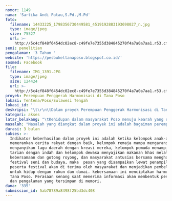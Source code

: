 ```yaml
---
nomor: 1149
nama: 'Sartika Andi Patau,S.Pd.,M.Pd'
foto:
  filename: 14433225_1798356730449581_4519192883193698027_n.jpg
  type: image/jpeg
  size: 75527
  url: >-
    http://5c4cf848f6454dc02ec8-c49fe7e7355d384845270f4a7a0a7aa1.r53.cf2.rackcdn.com/47aac55c-585c-42c6-82f7-488891e9e15d/14433225_1798356730449581_4519192883193698027_n.jpg
seni: penelitian
pengalaman: '3 Tahun '
website: 'https://pesbukeltanaposo.blogspot.co.id/'
sosmed: Facebook
file:
  filename: IMG_1391.JPG
  type: image/jpeg
  size: 124424
  url: >-
    http://5c4cf848f6454dc02ec8-c49fe7e7355d384845270f4a7a0a7aa1.r53.cf2.rackcdn.com/29c31cb5-c879-40c5-b72d-207a10fd7609/IMG_1391.JPG
proyek: Perempuan Penggerak Harmonisasi di Tana Poso
lokasi: Tentena/Poso/Sulawesi Tengah
lokasi_id: ''
deskripsi: "\t\r\n\tDalam proyek Perempuan Penggerak Harmonisasi di Tana Poso, perempuan yang ada di setiap kecamatan di kabupaten Poso, akan menggerakan masyarakat yang ada untuk terlibat dalam festival Seni dan Budaya. Mulai dari kelompok anak akan menampilkan cerita rakyat, kelompok remaja akan menampilkan lagu daerah Poso melalui band accoustik yang dibentuk, kelompok pemuda akan menampilkan tari-tarian dan kelmpok dewasa (bapak dan perempuan)  secara bersama akan menyajikan makanan khas Poso. Menggerakkan semua elemen masyarakat  terlibat aktif dalam Festival Seni dan Budaya akan membangun  karakter karena bersentuhan langsung untuk memahami, memerankan, melihat keindahan, bekreasi, berinovasi, menumbuhkan kepekaan rasa estetik dan artistik sehingga memiliki sikap kritis, apresiatif, dalam membentuk watak dan peradaban masyarakat Tana Poso ke arah yang lebih baik. Melalui festival seni dan budaya, masyarakat akan memperoleh informasi, pengetahuan, pengalaman melalui proses untuk  semakin menjunjung tinggi nilai-nilai adat istiadat dan budaya yang ada sehingga akan memperat kebersamaan, kerukunan, rasa persatuan, kedamaian dan menciptakan harmonisasi yaitu rasa nasionalisme pada sanubari dalam perbedaan menghadapi tantangan hidup di eraglobalisasi. Festival Seni dan Budaya yang di digerakkan dan dimotori oleh Perempuan akan menjadi sarana pemersatu di Tana Poso, Festival akan dilaksanakan di anjungan kota Tentena, dimana masyarakat akan berkumpul, menyaksikan seni dan budaya dengan keindahan Danau Poso \r\n"
kategori: akses
latar_belakang: "\tKehidupan dalam masyarakat Poso menuju kearah yang semakin baik.  Perempuan adalah salah satu elemen masyarkat yang ada di Poso. Keberadaan perempuan sesungguhnya sangat membantu dalam menciptakan, membangun dan menjaga keharmonisan dalam suatu hubungan. Contohnya keharmonisan dalam rumah tangga, perempuan sebagai seorang istri, dan ibu, meskipun dengan segala kesibukannya memasak, mencuci, mengurus anak, mengurus suami, dll dari pagi sampai malam, ketika akan berkomunikasi dengan suami dan anak-anaknya, perempuan akan berbicara dengan baik, lemah lembut dan menjaga situasi yang menyenangkan. Artinya perempuan meskipun dalam keadaan dan situasi yang kurang baik, perempuan mampu berpikir dengan kritis, kreatif dan mengelola emosinya untuk memberikan solusi yang terbaik. Begitu juga di masyarakat, melalui seni dan budaya perempuan di Poso mampu untuk menggerakkan setiap elemen masyarakat agar terlibat aktif untuk berperan dalam festival seni dan budaya. Kabupaten Poso yang terdiri dari 19 kecamatan masing-masing akan mengikuti seni cerita rakyat, menyanyikan lagu daerah, menampilkan tarian daerah dan menyajikan makanan khas. Kegiatan ini merupakan wadah bertemunya seluruh elemen masyarakat dalam suatu kebersamaan untuk merajut tali persaudaraan. Melihat anak-anak, remaja, pemuda dan orang dewasa ada dalam suasana yang bahagia,damai, dalam suatu lingkungan akan menjadi kebiasaan sehingga tertanam dalam diri dan membentuk karakter yang positif."
masalah: "Masalah yang diangkat dalam proyek ini adalah bagaiman perempuan mampu menciptakan harmonisasi dalam masyarakat. Seperti  kita ketahui bahwa perempuan mampu menjaga keharmonisan dalam lingkungan keluarganya, pastilah juga mampu membawa dampak yang positif di lingkungan yang lebih besar yaitu dalam masyarkat. Hal ini terjadi karena perempuan lebih mewarisi nilai-nilai budaya dan pengetahuan. Walaupun perempuan di Tana Poso sebagian besar tidak bekerja di kantor, atau hanya mengurus rumah tangga, bertani, berkebun, berjualan, tetapi perempuan mampu membuktikan bahwa mereka adalah perempuan yang cerdas, intelektual dan tangguh dengan mengelola keuangan rumah tangga, mengatasi permasalahan yang ada, kreatif dalam menghabiskan jualan mereka, optimis ketika ada kendala serta tetap lembut dan bertutur kata yang baik. Perempuan penggerak harmonisasi adalah bukti bahwa perempuan dapat menciptakan dan menjaga kedamaian di Tana Poso. Mengajak anak-anak, remaja, pemuda untuk berperan aktif adalah upaya agar mereka sebagai generasi bangsa mengenal dan menjunjung tinggi nilai-nilai adat istiadat dan budaya agar tidak terkikis oleh perkembangan zaman, juga membangun karakter anak lewat karakter dan pesan positif dari cerita rakyat, syair lagu dan tari-tarian yang dibawakan. Pada kelompok dewasa akan menyajikan makanan khas yang menyiratkan bahwa lewat proses penyajian makanan, masyarakat  dapat hidup berdampingan dengan rukun dalam perbedaan di Tana Poso.\r\n\r\n"
durasi: 3 bulan
sukses: >-
  Indikator keberhasilan dalam proyek ini adalah ketika kelompok anak-anak mampu
  memerankan cerita rakyat dengan baik, kelompok remaja mampu mengaransemen dan
  menyanyikan lagu daerah dengan kreasi mereka, kelompok pemuda menampilkan
  tarian dengan indah dan kelompok dewasa menyajikan makanan khas melalui usaha,
  kebersamaan dan gotong royong, dan masyarakat antusias bersama menghadiri
  festival seni dan budaya, maka  pesan yang disampaikan lewat penampilan
  peserta festival akan di terima oleh masyarakat dan menjadikan pembelajaran
  untuk hidup dengan rukun dan damai. kebersamaan ini menciptakan harmonisasi di
  Tana Poso. Perasaan senang saat menerima informasi akan membentuk pengetahuan
  dan pengalaman yang tersimpan di memori.
dana: '335'
submission_id: 5ab78789a8498f25bd3dc408
---
```


